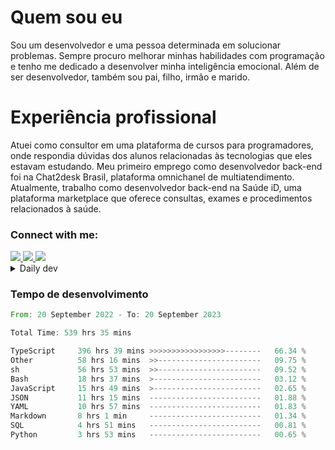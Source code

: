 # Quem sou eu
Sou um desenvolvedor e uma pessoa determinada em solucionar problemas. Sempre procuro melhorar minhas habilidades com programação e tenho me dedicado a desenvolver minha inteligência emocional. Além de ser desenvolvedor, também sou pai, filho, irmão e marido.

# Experiência profissional
Atuei como consultor em uma plataforma de cursos para programadores, onde respondia dúvidas dos alunos relacionadas às tecnologias que eles estavam estudando.
Meu primeiro emprego como desenvolvedor back-end foi na Chat2desk Brasil, plataforma omnichanel de multiatendimento.
Atualmente, trabalho como desenvolvedor back-end na Saúde iD, uma plataforma marketplace que oferece consultas, exames e procedimentos relacionados à saúde.

### Connect with me:
<a href="https://www.linkedin.com/in/theusmoreira" target="_blank" >
<img src="https://img.shields.io/badge/linkedin-%230077B5.svg?&style=for-the-badge&logo=linkedin&logoColor=white ">
</a>
<a href="https://www.instagram.com/matheus.s.moreira/" target="_blank">
<img src="https://img.shields.io/badge/instagram-%23E4405F.svg?&style=for-the-badge&logo=instagram&logoColor=white">
</a>
<a href="mailto:matheussm301@gmail.com"  target="_blank">
<img src="https://img.shields.io/badge/gmail-%23E4405F.svg?&style=for-the-badge&logo=gmail&logoColor=white">
</a>


<details>
  <summary>Daily dev </summary>
<p>
  <a href="https://app.daily.dev/matheussantos"><img src="https://github.com/matheus-santos-moreira/matheus-santos-moreira/blob/master/devcard.svg" width="200" alt="Matheus Santos's Dev Card"/></a>
 </p>
</details>

<h3>Tempo de desenvolvimento</h3>

<!--START_SECTION:waka-->

```rust
From: 20 September 2022 - To: 20 September 2023

Total Time: 539 hrs 35 mins

TypeScript     396 hrs 39 mins >>>>>>>>>>>>>>>>>--------   66.34 %
Other          58 hrs 16 mins  >>-----------------------   09.75 %
sh             56 hrs 53 mins  >>-----------------------   09.52 %
Bash           18 hrs 37 mins  >------------------------   03.12 %
JavaScript     15 hrs 49 mins  >------------------------   02.65 %
JSON           11 hrs 15 mins  -------------------------   01.88 %
YAML           10 hrs 57 mins  -------------------------   01.83 %
Markdown       8 hrs 1 min     -------------------------   01.34 %
SQL            4 hrs 51 mins   -------------------------   00.81 %
Python         3 hrs 53 mins   -------------------------   00.65 %
```

<!--END_SECTION:waka-->
